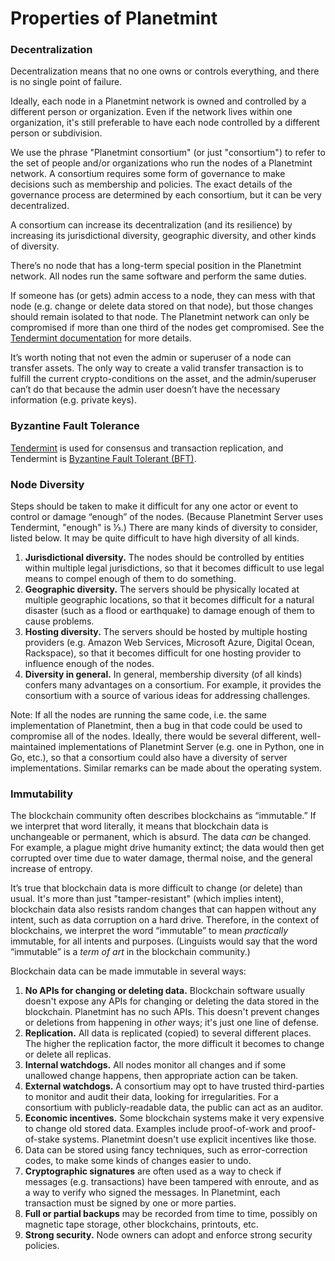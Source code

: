 <!---
Copyright © 2020 Interplanetary Database Association e.V.,
Planetmint and IPDB software contributors.
SPDX-License-Identifier: (Apache-2.0 AND CC-BY-4.0)
Code is Apache-2.0 and docs are CC-BY-4.0
--->

# Properties of Planetmint 

### Decentralization

Decentralization means that no one owns or controls everything, and there is no single point of failure.

Ideally, each node in a Planetmint network is owned and controlled by a different person or organization. Even if the network lives within one organization, it's still preferable to have each node controlled by a different person or subdivision.

We use the phrase "Planetmint consortium" (or just "consortium") to refer to the set of people and/or organizations who run the nodes of a Planetmint network. A consortium requires some form of governance to make decisions such as membership and policies. The exact details of the governance process are determined by each consortium, but it can be very decentralized.

A consortium can increase its decentralization (and its resilience) by increasing its jurisdictional diversity, geographic diversity, and other kinds of diversity.

There’s no node that has a long-term special position in the Planetmint network. All nodes run the same software and perform the same duties.

If someone has (or gets) admin access to a node, they can mess with that node (e.g. change or delete data stored on that node), but those changes should remain isolated to that node. The Planetmint network can only be compromised if more than one third of the nodes get compromised. See the [Tendermint documentation](https://tendermint.com/docs/introduction/introduction.html) for more details.

It’s worth noting that not even the admin or superuser of a node can transfer assets. The only way to create a valid transfer transaction is to fulfill the current crypto-conditions on the asset, and the admin/superuser can’t do that because the admin user doesn’t have the necessary information (e.g. private keys).

### Byzantine Fault Tolerance

[Tendermint](https://tendermint.com/) is used for consensus and transaction replication,
and Tendermint is [Byzantine Fault Tolerant (BFT)](https://en.wikipedia.org/wiki/Byzantine_fault_tolerance).

### Node Diversity

Steps should be taken to make it difficult for any one actor or event to control or damage “enough” of the nodes. (Because Planetmint Server uses Tendermint, "enough" is ⅓.) There are many kinds of diversity to consider, listed below. It may be quite difficult to have high diversity of all kinds.

1. **Jurisdictional diversity.** The nodes should be controlled by entities within multiple legal jurisdictions, so that it becomes difficult to use legal means to compel enough of them to do something.
1. **Geographic diversity.** The servers should be physically located at multiple geographic locations, so that it becomes difficult for a natural disaster (such as a flood or earthquake) to damage enough of them to cause problems.
1. **Hosting diversity.** The servers should be hosted by multiple hosting providers (e.g. Amazon Web Services, Microsoft Azure, Digital Ocean, Rackspace), so that it becomes difficult for one hosting provider to influence enough of the nodes.
1. **Diversity in general.** In general, membership diversity (of all kinds) confers many advantages on a consortium. For example, it provides the consortium with a source of various ideas for addressing challenges.

Note: If all the nodes are running the same code, i.e. the same implementation of Planetmint, then a bug in that code could be used to compromise all of the nodes. Ideally, there would be several different, well-maintained implementations of Planetmint Server (e.g. one in Python, one in Go, etc.), so that a consortium could also have a diversity of server implementations. Similar remarks can be made about the operating system.

### Immutability

The blockchain community often describes blockchains as “immutable.” If we interpret that word literally, it means that blockchain data is unchangeable or permanent, which is absurd. The data _can_ be changed. For example, a plague might drive humanity extinct; the data would then get corrupted over time due to water damage, thermal noise, and the general increase of entropy.

It’s true that blockchain data is more difficult to change (or delete) than usual. It's more than just "tamper-resistant" (which implies intent), blockchain data also resists random changes that can happen without any intent, such as data corruption on a hard drive. Therefore, in the context of blockchains, we interpret the word “immutable” to mean *practically* immutable, for all intents and purposes. (Linguists would say that the word “immutable” is a _term of art_ in the blockchain community.)

Blockchain data can be made immutable in several ways:

1. **No APIs for changing or deleting data.** Blockchain software usually doesn't expose any APIs for changing or deleting the data stored in the blockchain. Planetmint has no such APIs. This doesn't prevent changes or deletions from happening in _other_ ways; it's just one line of defense.
1. **Replication.** All data is replicated (copied) to several different places. The higher the replication factor, the more difficult it becomes to change or delete all replicas.
1. **Internal watchdogs.** All nodes monitor all changes and if some unallowed change happens, then appropriate action can be taken.
1. **External watchdogs.** A consortium may opt to have trusted third-parties to monitor and audit their data, looking for irregularities. For a consortium with publicly-readable data, the public can act as an auditor.
1. **Economic incentives.** Some blockchain systems make it very expensive to change old stored data. Examples include proof-of-work and proof-of-stake systems. Planetmint doesn't use explicit incentives like those.
1. Data can be stored using fancy techniques, such as error-correction codes, to make some kinds of changes easier to undo.
1. **Cryptographic signatures** are often used as a way to check if messages (e.g. transactions) have been tampered with enroute, and as a way to verify who signed the messages. In Planetmint, each transaction must be signed by one or more parties.
1. **Full or partial backups** may be recorded from time to time, possibly on magnetic tape storage, other blockchains, printouts, etc.
1. **Strong security.** Node owners can adopt and enforce strong security policies.


